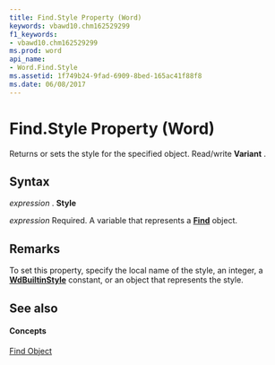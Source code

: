 ```yaml
---
title: Find.Style Property (Word)
keywords: vbawd10.chm162529299
f1_keywords:
- vbawd10.chm162529299
ms.prod: word
api_name:
- Word.Find.Style
ms.assetid: 1f749b24-9fad-6909-8bed-165ac41f88f8
ms.date: 06/08/2017
---
```



# Find.Style Property (Word)

Returns or sets the style for the specified object. Read/write **Variant** .


## Syntax

 _expression_ . **Style**

 _expression_ Required. A variable that represents a **[Find](find-object-word.md)** object.


## Remarks

To set this property, specify the local name of the style, an integer, a **[WdBuiltinStyle](wdbuiltinstyle-enumeration-word.md)** constant, or an object that represents the style.


## See also


#### Concepts


[Find Object](find-object-word.md)

